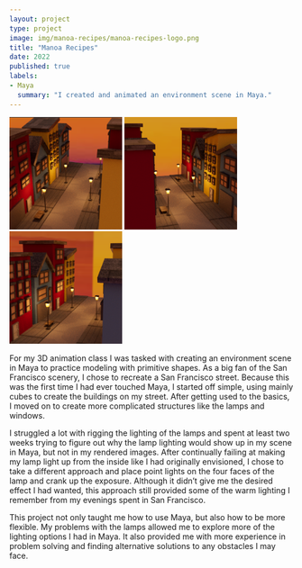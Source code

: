 ```yaml
---
layout: project
type: project
image: img/manoa-recipes/manoa-recipes-logo.png
title: "Manoa Recipes"
date: 2022
published: true
labels:
- Maya
  summary: "I created and animated an environment scene in Maya."
---
```


<div class="text-center p-4">
  <img width="200px" src="../img/sanfran/environment1.png" class="img-thumbnail" >
  <img width="200px" src="../img/sanfran/environment2.png" class="img-thumbnail" >
  <img width="200px" src="../img/sanfran/environment3.png" class="img-thumbnail" >
</div>

For my 3D animation class I was tasked with creating an environment scene in Maya to practice modeling with primitive shapes.  As a big fan of the San Francisco scenery, I chose to recreate a San Francisco street.  Because this was the first time I had ever touched Maya, I started off simple, using mainly cubes to create the buildings on my street.  After getting used to the basics, I moved on to create more complicated structures like the lamps and windows.

I struggled a lot with rigging the lighting of the lamps and spent at least two weeks trying to figure out why the lamp lighting would show up in my scene in Maya, but not in my rendered images.  After continually failing at making my lamp light up from the inside like I had originally envisioned, I chose to take a different approach and place point lights on the four faces of the lamp and crank up the exposure.  Although it didn’t give me the desired effect I had wanted, this approach still provided some of the warm lighting I remember from my evenings spent in San Francisco.

This project not only taught me how to use Maya, but also how to be more flexible.  My problems with the lamps allowed me to explore more of the lighting options I had in Maya.  It also provided me with more experience in problem solving and finding alternative solutions to any obstacles I may face.